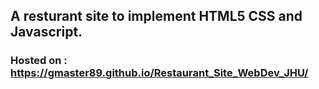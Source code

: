 ## A resturant site to implement HTML5 CSS and Javascript.


### Hosted on : https://gmaster89.github.io/Restaurant_Site_WebDev_JHU/
